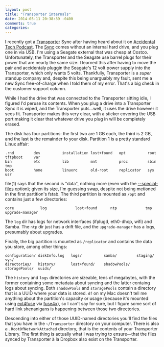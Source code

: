 ```yaml
---
layout: post
title: "Transporter internals"
date: 2014-05-11 20:38:39 -0400
comments: true
categories: 
---
```

I recently got a [Transporter](http://www.filetransporter.com/) Sync after having heard about it on [Accidental Tech Podcast](http://atp.fm/).  The [Sync](http://www.filetransporter.com/products/transporter-sync/) comes without an internal hard drive, and you plug one in via USB.  I'm using a Seagate external that was cheap at Costco.  Unfortunately, the Transporter and the Seagate use barrel plugs for their power that are nearly the same size.  I learned this after having to move the pair and accidentaly pluggin the Seagate's 12 volt power supply into the Transporter, which only wants 5 volts.  Thankfully, Transporter is a *super* standup company and, despite this being unarguably my fault, sent me a new Sync free-of-charge when I told them of my error.  That's a big check in the customer support column.

While I had the drive that was connected to the Transporter sitting idle, I figured I'd peruse its contents.  When you plug a drive into a Transporter Sync it is wiped, and the Transporter puts…well, it uses the drive however it sees fit.  Transporter makes this very clear, with a sticker covering the USB port making it clear that whatever drive you plug in will be completely erased.

The disk has four partitions: the first two are 1 GB each, the third is 2 GB, and the last is the remainder fo your disk.  Partition 1 is a pretty standard Linux affair:

    .rnd         dev          installation lost+found   opt          root         tftpboot     var
    bin          etc          lib          mnt          proc         sbin         tmp
    boot         home         linuxrc      old-root     replicator   sys          usr

file(1) says that the second is "data", nothing more (even with the [--special-files](https://developer.apple.com/library/mac/documentation/Darwin/Reference/ManPages/man1/file.1.html) option); given its size, I'm guessing swap, despite not being metioned in the first partition's fstab.  The third partition is mounted as `/opt` and contains just a few directories:

    core            log             lost+found      ntp             tmp             upgrade-manager

The `log` dir has logs for network interfaces (ifplugd, eth0-dhcp, wifi) and Samba.  The `ntp` dir just has a drift file, and the `upgrade-manager` has a logs, presumably about upgrades.

Finally, the big partition is mounted as `/replicator` and contains the data you store, among other things:

    configuration/ diskInfo.log   logs/          samba/         staging/       sys/
    directories/   history/       lost+found/    shadowPools/   storagePools/  uuids/

The `history` and `logs` directories are sizeable, tens of megabytes, with the former containing some metadata about syncing and the latter containg logs about syncing.  Both `shadowPools` and `storagePools` contain a directory that is a UUID where your data is stored.  `df` on my Mac doesn't tell me anything about the partition's capacity or usage (because it's mounted using [ext4fuse](https://github.com/gerard/ext4fuse) via [fuse4x](http://fuse4x.github.io/)), so I can't say for sure, but I figure some sort of hard link shenanigans is happening between those two directories.

Descending into either of those UUID-named directories you'll find the files that you have in the `~/Transporter` directory on your computer.  There is also a `.RootOfNetworkAttached` directory, that is the contents of your Transporter Library.  The first thing is actually what I was trying to ensure—that the files synced by Transporter à la Dropbox also exist on the Transporter.
